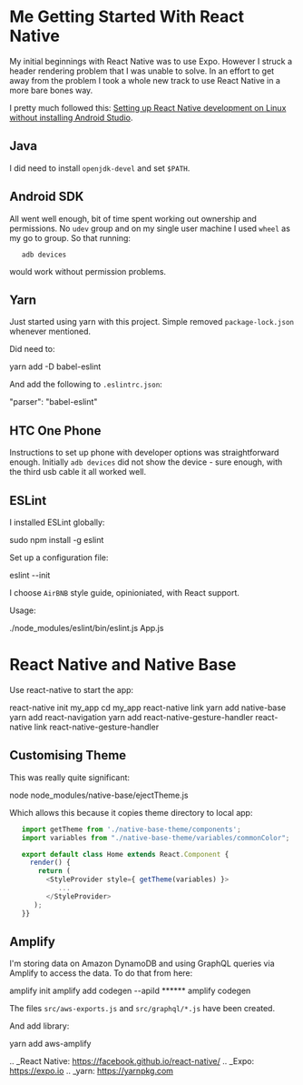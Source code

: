 # Me Getting Started With React Native

My initial beginnings with React Native was to use Expo. However I struck a
header rendering problem that I was unable to solve. In an effort to get away
from the problem I took a whole new track to use React Native in a more bare
bones way.

I pretty much followed this: [Setting up React Native development on Linux
without installing Android Studio](https://medium.com/@khairold/setting-up-react-native-on-linux-without-android-studio-a65f3e011bbb>).

## Java

I did need to install `openjdk-devel` and set `$PATH`.

## Android SDK

All went well enough, bit of time spent working out ownership and permissions.
No `udev` group and on my single user machine I used `wheel` as my go to group. So that running:

```shell
   adb devices
```

would work without permission problems.

## Yarn

Just started using yarn with this project. Simple removed `package-lock.json` whenever mentioned.

Did need to:

   yarn add -D babel-eslint

And add the following to `.eslintrc.json`:

  "parser": "babel-eslint"


## HTC One Phone

Instructions to set up phone with developer options was straightforward enough.
Initially `adb devices` did not show the device - sure enough, with the third
usb cable it all worked well.

## ESLint

I installed ESLint globally:

   sudo npm install -g eslint

Set up a configuration file:

  eslint --init

I choose `AirBNB` style guide, opinioniated, with React support.

Usage:

   ./node_modules/eslint/bin/eslint.js App.js

# React Native and Native Base

Use react-native to start the app:

   react-native init my_app
   cd my_app
   react-native link
   yarn add native-base
   yarn add react-navigation
   yarn add react-native-gesture-handler
   react-native link react-native-gesture-handler

## Customising Theme

This was really quite significant:

   node node_modules/native-base/ejectTheme.js

Which allows this because it copies theme directory to local app:

```javascript
   import getTheme from './native-base-theme/components';
   import variables from "./native-base-theme/variables/commonColor";

   export default class Home extends React.Component {
     render() {
       return (
         <StyleProvider style={ getTheme(variables) }>
            ...
         </StyleProvider>
      );
   }}
```

## Amplify

I'm storing data on Amazon DynamoDB and using GraphQL queries via Amplify to
access the data. To do that from here:

   amplify init
   amplify add codegen --apiId ******
   amplify codegen

The files `src/aws-exports.js` and `src/graphql/*.js` have been created.

And add library:

   yarn add aws-amplify

.. _React Native: https://facebook.github.io/react-native/
.. _Expo: https://expo.io
.. _yarn: https://yarnpkg.com



